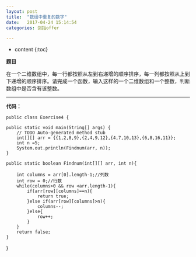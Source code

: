 ```yaml
---
layout: post
title:  "数组中重复的数字"
date:   2017-04-24 15:14:54
categories: 剑指offer

---
```


* content
{:toc}

**题目**

在一个二维数组中，每一行都按照从左到右递增的顺序排序，每一列都按照从上到下递增的顺序排序。请完成一个函数，输入这样的一个二维数组和一个整数，判断数组中是否含有该整数。

---
**代码：**

	public class Exercise4 {

	public static void main(String[] args) {
		// TODO Auto-generated method stub
		int[][] arr = {{1,2,8,9},{2,4,9,12},{4,7,10,13},{6,8,16,11}};
		int n =5;
		System.out.println(Findnum(arr, n));
	}
	
	public static boolean Findnum(int[][] arr, int n){
		
		int columns = arr[0].length-1;//列数
		int row = 0;//行数
		while(columns>0 && row <arr.length-1){
			if(arr[row][columns]==n){
				return true;
			}else if(arr[row][columns]>n){
				columns--;
			}else{
				row++;
			}
		}
		return false;
	}
}
